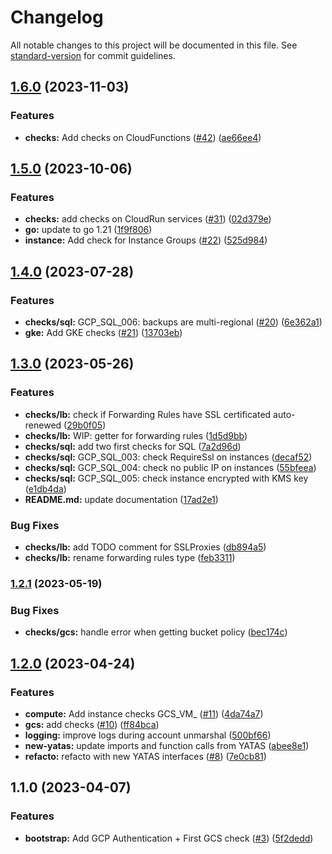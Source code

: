 # Changelog

All notable changes to this project will be documented in this file. See [standard-version](https://github.com/conventional-changelog/standard-version) for commit guidelines.

## [1.6.0](https://github.com/padok-team/yatas-gcp/compare/v1.5.0...v1.6.0) (2023-11-03)


### Features

* **checks:** Add checks on CloudFunctions ([#42](https://github.com/padok-team/yatas-gcp/issues/42)) ([ae66ee4](https://github.com/padok-team/yatas-gcp/commit/ae66ee4c645a582c639352ae9768bc66f00766cd))

## [1.5.0](https://github.com/padok-team/yatas-gcp/compare/v1.4.0...v1.5.0) (2023-10-06)


### Features

* **checks:** add checks on CloudRun services ([#31](https://github.com/padok-team/yatas-gcp/issues/31)) ([02d379e](https://github.com/padok-team/yatas-gcp/commit/02d379e8ad7a0cacee170ffe40c00d19271a3537))
* **go:** update to go 1.21 ([1f9f806](https://github.com/padok-team/yatas-gcp/commit/1f9f806d0f4decfef8d50b457ba816d5bab9c156))
* **instance:** Add check for Instance Groups ([#22](https://github.com/padok-team/yatas-gcp/issues/22)) ([525d984](https://github.com/padok-team/yatas-gcp/commit/525d984a304327ffb31bbfaf4f46d31c83e79646))

## [1.4.0](https://github.com/padok-team/yatas-gcp/compare/v1.3.0...v1.4.0) (2023-07-28)


### Features

* **checks/sql:** GCP_SQL_006: backups are multi-regional ([#20](https://github.com/padok-team/yatas-gcp/issues/20)) ([6e362a1](https://github.com/padok-team/yatas-gcp/commit/6e362a16be4c1d827ff7f6b05986d39b7537efb6))
* **gke:** Add GKE checks ([#21](https://github.com/padok-team/yatas-gcp/issues/21)) ([13703eb](https://github.com/padok-team/yatas-gcp/commit/13703eb03a83bef4f1660b820c435cdaf07a707f))

## [1.3.0](https://github.com/padok-team/yatas-gcp/compare/v1.2.1...v1.3.0) (2023-05-26)


### Features

* **checks/lb:** check if Forwarding Rules have SSL certificated auto-renewed ([29b0f05](https://github.com/padok-team/yatas-gcp/commit/29b0f05b61dfe4aa1af04ee269736746cef0d3c8))
* **checks/lb:** WIP: getter for forwarding rules ([1d5d9bb](https://github.com/padok-team/yatas-gcp/commit/1d5d9bba8f97c1b99e357003c533f5c0507a78b6))
* **checks/sql:** add two first checks for SQL ([7a2d96d](https://github.com/padok-team/yatas-gcp/commit/7a2d96d4477f9cd09e135093a9591515f13b55b2))
* **checks/sql:** GCP_SQL_003: check RequireSsl on instances ([decaf52](https://github.com/padok-team/yatas-gcp/commit/decaf529d0f03af2fda44d620a260dd5501dd500))
* **checks/sql:** GCP_SQL_004: check no public IP on instances ([55bfeea](https://github.com/padok-team/yatas-gcp/commit/55bfeea9ca11cb3a0906d000f750a395c6133916))
* **checks/sql:** GCP_SQL_005: check instance encrypted with KMS key ([e1db4da](https://github.com/padok-team/yatas-gcp/commit/e1db4da22a347e0057b835c811a908c55c77c272))
* **README.md:** update documentation ([17ad2e1](https://github.com/padok-team/yatas-gcp/commit/17ad2e18bc5cafc6f6052956bf133bf822afb7cf))


### Bug Fixes

* **checks/lb:** add TODO comment for SSLProxies ([db894a5](https://github.com/padok-team/yatas-gcp/commit/db894a545b7ee24dbab5a210e67adf6e55305519))
* **checks/lb:** rename forwarding rules type ([feb3311](https://github.com/padok-team/yatas-gcp/commit/feb331124a20afe1b2d7fcf6242e7944299c7e8d))

### [1.2.1](https://github.com/padok-team/yatas-gcp/compare/v1.2.0...v1.2.1) (2023-05-19)


### Bug Fixes

* **checks/gcs:** handle error when getting bucket policy ([bec174c](https://github.com/padok-team/yatas-gcp/commit/bec174ca168e8f5e5686b66b0334b413a8a275be))

## [1.2.0](https://github.com/padok-team/yatas-gcp/compare/v1.1.0...v1.2.0) (2023-04-24)


### Features

* **compute:** Add instance checks GCS_VM_ ([#11](https://github.com/padok-team/yatas-gcp/issues/11)) ([4da74a7](https://github.com/padok-team/yatas-gcp/commit/4da74a7d527976ab46bdfc76d3112fc96e2745e2))
* **gcs:** add checks ([#10](https://github.com/padok-team/yatas-gcp/issues/10)) ([ff84bca](https://github.com/padok-team/yatas-gcp/commit/ff84bca6c2e497d8dca50982b6a5a48118f317cf))
* **logging:** improve logs during account unmarshal ([500bf66](https://github.com/padok-team/yatas-gcp/commit/500bf663a0564b79810c4fc9cf5cc80ecb019b9a))
* **new-yatas:** update imports and function calls from YATAS ([abee8e1](https://github.com/padok-team/yatas-gcp/commit/abee8e16614043989b33fcae85076e3540d80b60))
* **refacto:** refacto with new YATAS interfaces ([#8](https://github.com/padok-team/yatas-gcp/issues/8)) ([7e0cb81](https://github.com/padok-team/yatas-gcp/commit/7e0cb816b8d7f3cf81132e07f27a1b0200b09e2a))

## 1.1.0 (2023-04-07)


### Features

* **bootstrap:** Add GCP Authentication + First GCS check ([#3](https://github.com/padok-team/yatas-gcp/issues/3)) ([5f2dedd](https://github.com/padok-team/yatas-gcp/commit/5f2dedd58ca55dd0e9a2f634399c0dfc2174c33a))
